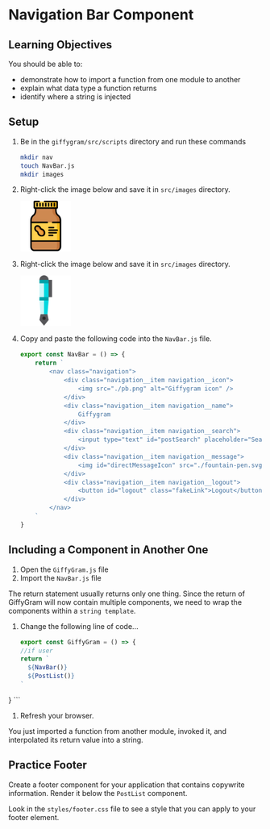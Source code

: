 # Navigation Bar Component


## Learning Objectives
You should be able to:
* demonstrate how to import a function from one module to another
* explain what data type a function returns
* identify where a string is injected


## Setup

1. Be in the `giffygram/src/scripts` directory and run these commands
    ```sh
    mkdir nav
    touch NavBar.js
    mkdir images
    ```

1. Right-click the image below and save it in `src/images` directory.

    <img src="./images/pb.png" height="100px">

1. Right-click the image below and save it in `src/images` directory.

    <img src="./images/fountain-pen.svg" height="100px">

1. Copy and paste the following code into the `NavBar.js` file.
    ```js
    export const NavBar = () => {
        return `
            <nav class="navigation">
                <div class="navigation__item navigation__icon">
                    <img src="./pb.png" alt="Giffygram icon" />
                </div>
                <div class="navigation__item navigation__name">
                    Giffygram
                </div>
                <div class="navigation__item navigation__search">
                    <input type="text" id="postSearch" placeholder="Search posts..." />
                </div>
                <div class="navigation__item navigation__message">
                    <img id="directMessageIcon" src="./fountain-pen.svg" alt="Direct message" />
                </div>
                <div class="navigation__item navigation__logout">
                    <button id="logout" class="fakeLink">Logout</button>
                </div>
            </nav>
        `
    }
    ```
## Including a Component in Another One

1. Open the `GiffyGram.js` file
1. Import the `NavBar.js` file

The return statement usually returns only one thing. Since the return of GiffyGram will now contain multiple components, we need to wrap the components within a `string template`.

1. Change the following line of code...
    ```js
   export const GiffyGram = () => {
    //if user
    return `
      ${NavBar()}
      ${PostList()}
    `
}
    ```
1. Refresh your browser.

You just imported a function from another module, invoked it, and interpolated its return value into a string.


## Practice Footer

Create a footer component for your application that contains copywrite information. Render it below the `PostList` component.

Look in the `styles/footer.css` file to see a style that you can apply to your footer element.